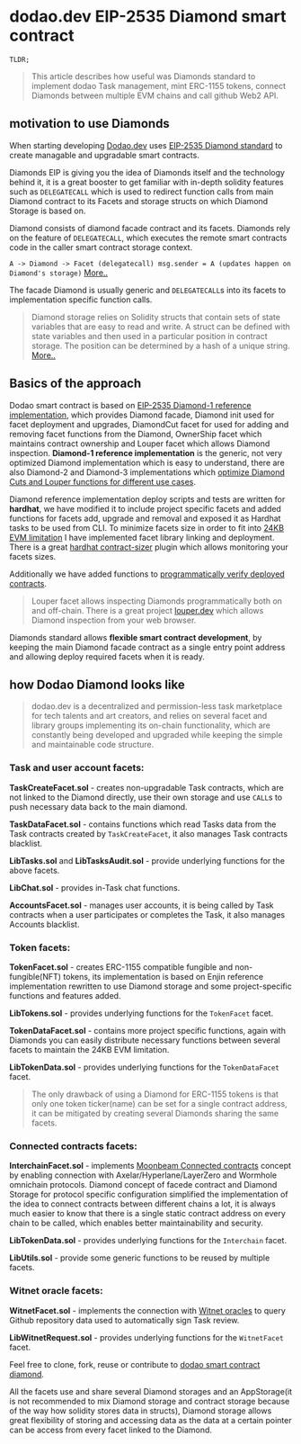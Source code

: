 # dodao.dev EIP-2535 Diamond smart contract

    TLDR;

> This article describes how useful was Diamonds standard to implement
> dodao Task management, mint ERC-1155 tokens, connect Diamonds between
> multiple EVM chains and call github Web2 API.

## motivation to use Diamonds

When starting developing [Dodao.dev](https://dodao.dev) uses [EIP-2535 Diamond standard](https://eips.ethereum.org/EIPS/eip-2535) to create managable and upgradable smart contracts.

Diamonds EIP is giving you the idea of Diamonds itself and the technology behind it, it is a great booster to get familiar with in-depth solidity features such as `DELEGATECALL` which is used to redirect function calls from main Diamond contract to its Facets and storage structs on which Diamond Storage is based on.

Diamond consists of diamond facade contract and its facets.
Diamonds rely on the feature of `DELEGATECALL`, which executes the remote smart contracts code in the caller smart contract storage context.

`A -> Diamond -> Facet (delegatecall) msg.sender = A (updates happen on Diamond's storage)`
[More..](https://blog.cryptostars.is/solidity-call-and-delegatecall-function-17b483a3c538)

The facade Diamond is usually generic and `DELEGATECALL`s into its facets to implementation specific function calls.

> Diamond storage relies on Solidity structs that contain sets of state
> variables that are easy to read and write. A struct can be defined
> with state variables and then used in a particular position in
> contract storage. The position can be determined by a hash of a unique
> string. [More..](https://dev.to/mudgen/how-diamond-storage-works-90e)

## Basics of the approach

Dodao smart contract is based on [EIP-2535 Diamond-1 reference implementation](https://eips.ethereum.org/assets/eip-2535/reference/EIP2535-Diamonds-Reference-Implementation.zip), which provides Diamond facade, Diamond init used for facet deployment and upgrades, DiamondCut facet for used for adding and removing facet functions from the Diamond, OwnerShip facet which maintains contract ownership and Louper facet which allows Diamond inspection. **Diamond-1 reference implementation** is the generic, not very optimized Diamond implementation which is easy to understand, there are also Diamond-2 and Diamond-3 implementations which [optimize Diamond Cuts and Louper functions for different use cases](https://github.com/mudgen/diamond).

Diamond reference implementation deploy scripts and tests are written for **hardhat**, we have modified it to include project specific facets and added functions for facets add, upgrade and removal and exposed it as Hardhat tasks to be used from CLI. To minimize facets size in order to fit into [24KB EVM limitation](https://ethereum.org/en/developers/tutorials/downsizing-contracts-to-fight-the-contract-size-limit/) I have implemented facet library linking and deployment. There is a great [hardhat contract-sizer](https://www.npmjs.com/package/hardhat-contract-sizer) plugin which allows monitoring your facets sizes.

Additionally we have added functions to [programmatically verify deployed contracts](https://hardhat.org/hardhat-runner/plugins/nomiclabs-hardhat-etherscan#using-programmatically).

> Louper facet allows inspecting Diamonds programmatically both on and
> off-chain. There is a great project [louper.dev](louper.dev) which allows Diamond
> inspection from your web browser.

Diamonds standard allows **flexible smart contract development**, by keeping the main Diamond facade contract as a single entry point address and allowing deploy required facets when it is ready.

## how Dodao Diamond looks like

> dodao.dev is a decentralized and permission-less task marketplace for
> tech talents and art creators, and relies on several facet and library
> groups implementing its on-chain functionality, which are constantly
> being developed and upgraded while keeping the simple and maintainable
> code structure.

### Task and user account facets:

**TaskCreateFacet.sol** - creates non-upgradable Task contracts, which are not linked to the Diamond directly, use their own storage and use `CALL`s to push necessary data back to the main diamond.

**TaskDataFacet.sol** - contains functions which read Tasks data from the Task contracts created by `TaskCreateFacet`, it also manages Task contracts blacklist.

**LibTasks.sol** and **LibTasksAudit.sol** - provide underlying functions for the above facets.

**LibChat.sol** - provides in-Task chat functions.

**AccountsFacet.sol** - manages user accounts, it is being called by Task contracts when a user participates or completes the Task, it also manages Accounts blacklist.

### Token facets:

**TokenFacet.sol** - creates ERC-1155 compatible fungible and non-fungible(NFT) tokens, its implementation is based on Enjin reference implementation rewritten to use Diamond storage and some project-specific functions and features added.

**LibTokens.sol** - provides underlying functions for the `TokenFacet` facet.

**TokenDataFacet.sol** - contains more project specific functions, again with Diamonds you can easily distribute necessary functions between several facets to maintain the 24KB EVM limitation.

**LibTokenData.sol** - provides underlying functions for the `TokenDataFacet` facet.

> The only drawback of using a Diamond for ERC-1155 tokens is that only
> one token ticker(name) can be set for a single contract address, it
> can be mitigated by creating several Diamonds sharing the same facets.

### Connected contracts facets:

**InterchainFacet.sol** - implements [Moonbeam Connected contracts](https://moonbeam.network/blog/cross-chain-smart-contracts/) concept by enabling connection with Axelar/Hyperlane/LayerZero and Wormhole omnichain protocols. Diamond concept of facede contract and Diamond Storage for protocol specific configuration simplified the implementation of the idea to connect contracts between different chains a lot, it is always much easier to know that there is a single static contract address on every chain to be called, which enables better maintainability and security.

**LibTokenData.sol** - provides underlying functions for the `Interchain` facet.

**LibUtils.sol** - provide some generic functions to be reused by multiple facets.

### Witnet oracle facets:

**WitnetFacet.sol** - implements the connection with [Witnet oracles](https://docs.witnet.io/) to query Github repository data used to automatically sign Task review.

**LibWitnetRequest.sol** - provides underlying functions for the `WitnetFacet` facet.

Feel free to clone, fork, reuse or contribute to [dodao smart contract diamond](https://github.com/devopsdao/devopsdao-smart-contract-diamond).

All the facets use and share several Diamond storages and an AppStorage(it is not recommended to mix Diamond storage and contract storage because of the way how solidity stores data in structs), Diamond storage allows great flexibility of storing and accessing data as the data at a certain pointer can be access from every facet linked to the Diamond.

